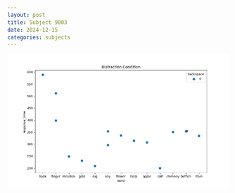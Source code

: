 ```yaml
---
layout: post
title: Subject 9003
date: 2024-12-15
categories: subjects
---
```


![](data/9003/run-5/9003_rt_acc_fuzzy_delay.png)
